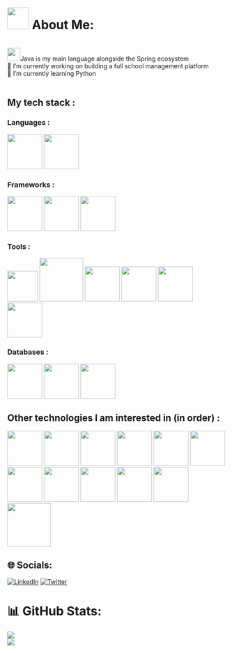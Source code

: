 # <img src="https://cdn.jsdelivr.net/gh/devicons/devicon@latest/icons/linux/linux-original.svg" height=50 /> About Me:
<br><img src="https://cdn.jsdelivr.net/gh/devicons/devicon@latest/icons/java/java-original.svg" height=30/>Java is my main language alongside the Spring ecosystem
<br>🔭 I’m currently working on building a full school management platform
<br>🌱 I’m currently learning Python
<br><br>
## My tech stack :
                    
### Languages :

<img src="https://cdn.jsdelivr.net/gh/devicons/devicon@latest/icons/java/java-original.svg" height=80 /> <img src="https://cdn.jsdelivr.net/gh/devicons/devicon@latest/icons/python/python-original.svg" height=80 />

### Frameworks :

<img src="https://cdn.jsdelivr.net/gh/devicons/devicon@latest/icons/spring/spring-original.svg" height=80 /> <img src="https://cdn.jsdelivr.net/gh/devicons/devicon@latest/icons/vuejs/vuejs-original.svg" height=80 /> <img src="https://cdn.jsdelivr.net/gh/devicons/devicon@latest/icons/fastapi/fastapi-original.svg" height=80 />

### Tools :

<img src="https://cdn.jsdelivr.net/gh/devicons/devicon@latest/icons/vscode/vscode-original.svg" height=70 /> <img src="https://cdn.jsdelivr.net/gh/devicons/devicon@latest/icons/docker/docker-original.svg" height=100 /> <img src="https://cdn.jsdelivr.net/gh/devicons/devicon@latest/icons/postman/postman-original.svg" height=80 /> <img src="https://cdn.jsdelivr.net/gh/devicons/devicon@latest/icons/debian/debian-original.svg" height=80 /> <img src="https://cdn.jsdelivr.net/gh/devicons/devicon@latest/icons/git/git-original.svg" height=80/> <img src="https://cdn.jsdelivr.net/gh/devicons/devicon@latest/icons/graphql/graphql-plain.svg" height=80/>
          
### Databases :

<img src="https://cdn.jsdelivr.net/gh/devicons/devicon@latest/icons/postgresql/postgresql-original.svg" height=80 /> <img src="https://cdn.jsdelivr.net/gh/devicons/devicon@latest/icons/mongodb/mongodb-original-wordmark.svg" height=80 /> <img src="https://cdn.jsdelivr.net/gh/devicons/devicon@latest/icons/mariadb/mariadb-original-wordmark.svg" height=80 />

## Other technologies I am interested in (in order) :

<img src="https://cdn.jsdelivr.net/gh/devicons/devicon@latest/icons/pytorch/pytorch-original.svg" height=80/> <img src="https://cdn.jsdelivr.net/gh/devicons/devicon@latest/icons/nuxtjs/nuxtjs-original.svg" height=80/> <img src="https://cdn.jsdelivr.net/gh/devicons/devicon@latest/icons/amazonwebservices/amazonwebservices-original-wordmark.svg" height=80 /> <img src="https://cdn.jsdelivr.net/gh/devicons/devicon@latest/icons/kubernetes/kubernetes-original.svg" height=80 /> <img src="https://cdn.jsdelivr.net/gh/devicons/devicon@latest/icons/apachekafka/apachekafka-original-wordmark.svg" height=80 /> <img src="https://cdn.jsdelivr.net/gh/devicons/devicon@latest/icons/go/go-original.svg" height=80 /> <img src="https://cdn.jsdelivr.net/gh/devicons/devicon@latest/icons/nginx/nginx-original.svg" height=80 /> <img src="https://cdn.jsdelivr.net/gh/devicons/devicon@latest/icons/redis/redis-original.svg" height=80/> <img src="https://cdn.jsdelivr.net/gh/devicons/devicon@latest/icons/flutter/flutter-original.svg" height=80 /> <img src="https://cdn.jsdelivr.net/gh/devicons/devicon@latest/icons/astro/astro-original.svg" height=80 /> <img src="https://cdn.jsdelivr.net/gh/devicons/devicon@latest/icons/digitalocean/digitalocean-original.svg" height=80 /> <img src="https://cdn.jsdelivr.net/gh/devicons/devicon@latest/icons/qwik/qwik-original.svg" height=100 />

## 🌐 Socials:
[![LinkedIn](https://img.shields.io/badge/LinkedIn-%230077B5.svg?logo=linkedin&logoColor=white)](https://linkedin.com/in/dantelopezlugo) [![Twitter](https://img.shields.io/badge/Twitter-%231DA1F2.svg?logo=Twitter&logoColor=white)](https://twitter.com/DanteDeLordran) 

# 📊 GitHub Stats:
![](https://github-readme-streak-stats.herokuapp.com/?user=DanteDeLordran&theme=tokyonight&hide_border=false)<br/>
![](https://github-readme-stats.vercel.app/api/top-langs/?username=DanteDeLordran&theme=tokyonight&hide_border=false&include_all_commits=false&count_private=false&layout=donut-vertical)
